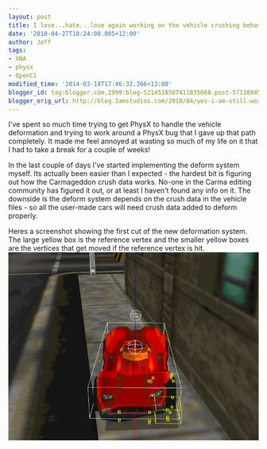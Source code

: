 ```yaml
---
layout: post
title: I love...hate...love again working on the vehicle crushing behavior
date: '2010-04-27T10:24:00.005+12:00'
author: Jeff
tags:
- XNA
- physx
- OpenC1
modified_time: '2014-03-18T17:46:32.366+13:00'
blogger_id: tag:blogger.com,1999:blog-5214518507411835668.post-5713894538856791545
blogger_orig_url: http://blog.1amstudios.com/2010/04/yes-i-am-still-working-on-this-i-just.html
---
```

I've spent so much time trying to get PhysX to handle the vehicle deformation and trying to work around a PhysX bug that I gave up that path completely.  It made me feel annoyed at wasting so much of my life on it that I had to take a break for a couple of weeks!

In the last couple of days I've started implementing the deform system myself. Its actually been easier than I expected - the hardest bit is figuring out how the Carmageddon crush data works. No-one in the Carma editing community has figured it out, or at least I haven't found any info on it. The downside is the deform system depends on the crush data in the vehicle files - so all the user-made cars will need crush data added to deform properly.

Heres a screenshot showing the first cut of the new deformation system. The large yellow box is the reference vertex and the smaller yellow boxes are the vertices that get moved if the reference vertex is hit.
![](/img/blogger/AcO3ZoISG44-ndump012.jpg)